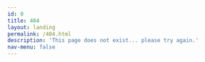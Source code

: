 ```yaml
---
id: 0
title: 404
layout: landing
permalink: /404.html
description: 'This page does not exist... please try again.'
nav-menu: false
---
```


<!-- Main -->

<div id="main"></div>
